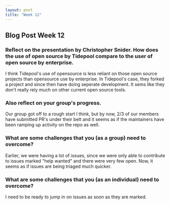```yaml
---
layout: post
title: "Week 12"
---
```

## Blog Post Week 12

### Reflect on the presentation by Christopher Snider. How does the use of open source by Tidepool compare to the user of open source by enterprise. 
I think Tidepool's use of opensource is less reliant on those open source projects than opensource use by enterprise. In Tidepool's case, they forked a project and since then have doing seperate development. It sems like they don't really rely much on other current open source tools.

### Also reflect on your group's progress.
Our group got off to a rough start I think, but by now, 2/3 of our members have submitted PR's under their belt and it seems as if the maintainers have been ramping up activity on the repo as well.  

### What are some challenges that you (as a group) need to overcome? 
Earlier, we were having a lot of issues, since we were only able to contribute to issues marked "help wanted" and there were very few open. Now, it seems as if issues are being triaged much quicker.

### What are some challenges that you (as an individual) need to overcome?
I need to be ready to jump in on issues as soon as they are marked.
